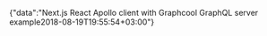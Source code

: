 {"data":"Next.js React Apollo client with Graphcool GraphQL server example2018-08-19T19:55:54+03:00"}

